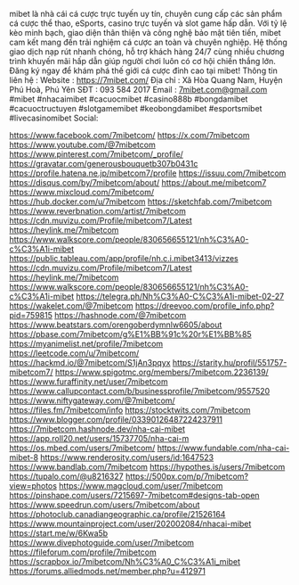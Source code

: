 mibet là nhà cái cá cược trực tuyến uy tín, chuyên cung cấp các sản phẩm cá cược thể thao, eSports, casino trực tuyến và slot game hấp dẫn. Với tỷ lệ kèo minh bạch, giao diện thân thiện và công nghệ bảo mật tiên tiến, mibet cam kết mang đến trải nghiệm cá cược an toàn và chuyên nghiệp. Hệ thống giao dịch nạp rút nhanh chóng, hỗ trợ khách hàng 24/7 cùng nhiều chương trình khuyến mãi hấp dẫn giúp người chơi luôn có cơ hội chiến thắng lớn. Đăng ký ngay để khám phá thế giới cá cược đỉnh cao tại mibet!
Thông tin liên hệ :
Website : https://7mibet.com/
Địa chỉ : Xã Hòa Quang Nam, Huyện Phú Hoà, Phú Yên
SĐT : 093 584 2017
Email : 7mibet.com@gmail.com
#mibet #nhacaimibet #cacuocmibet #casino888b #bongdamibet #cacuoctructuyen #slotgamemibet #keobongdamibet #esportsmibet #livecasinomibet
Social:

https://www.facebook.com/7mibetcom/
https://x.com/7mibetcom
https://www.youtube.com/@7mibetcom
https://www.pinterest.com/7mibetcom/_profile/
https://gravatar.com/generousbouquetb307b0431c
https://profile.hatena.ne.jp/mibetcom7/profile
https://issuu.com/7mibetcom
https://disqus.com/by/7mibetcom/about/
https://about.me/mibetcom7
https://www.mixcloud.com/7mibetcom/
https://hub.docker.com/u/7mibetcom
https://sketchfab.com/7mibetcom
https://www.reverbnation.com/artist/7mibetcom
https://cdn.muvizu.com/Profile/mibetcom7/Latest
https://heylink.me/7mibetcom
https://www.walkscore.com/people/830656655121/nh%C3%A0-c%C3%A1i-mibet
https://public.tableau.com/app/profile/nh.c.i.mibet3413/vizzes
https://cdn.muvizu.com/Profile/mibetcom7/Latest
https://heylink.me/7mibetcom
https://www.walkscore.com/people/830656655121/nh%C3%A0-c%C3%A1i-mibet
https://telegra.ph/Nh%C3%A0-C%C3%A1i-mibet-02-27
https://wakelet.com/@7mibetcom
https://dreevoo.com/profile_info.php?pid=759815
https://hashnode.com/@7mibetcom
https://www.beatstars.com/orengoberdymnlw6605/about
https://pbase.com/7mibetcom/g%E1%BB%91c%20r%E1%BB%85
https://myanimelist.net/profile/7mibetcom
https://leetcode.com/u/7mibetcom/
https://hackmd.io/@7mibetcom/S1jAn3pqyx
https://starity.hu/profil/551757-mibetcom7/
https://www.spigotmc.org/members/7mibetcom.2236139/
https://www.furaffinity.net/user/7mibetcom
https://www.callupcontact.com/b/businessprofile/7mibetcom/9557520
https://www.niftygateway.com/@7mibetcom/
https://files.fm/7mibetcom/info
https://stocktwits.com/7mibetcom
https://www.blogger.com/profile/03390126487224237911
https://7mibetcom.hashnode.dev/nha-cai-mibet
https://app.roll20.net/users/15737705/nha-cai-m
https://os.mbed.com/users/7mibetcom/
https://www.fundable.com/nha-cai-mibet-8
https://www.renderosity.com/users/id:1647523
https://www.bandlab.com/7mibetcom
https://hypothes.is/users/7mibetcom
https://tupalo.com/@u8216327
https://500px.com/p/7mibetcom?view=photos
https://www.magcloud.com/user/7mibetcom
https://pinshape.com/users/7215697-7mibetcom#designs-tab-open
https://www.speedrun.com/users/7mibetcom/about
https://photoclub.canadiangeographic.ca/profile/21526164
https://www.mountainproject.com/user/202002084/nhacai-mibet
https://start.me/w/6Kwa5b
https://www.divephotoguide.com/user/7mibetcom
https://fileforum.com/profile/7mibetcom
https://scrapbox.io/7mibetcom/Nh%C3%A0_C%C3%A1i_mibet
https://forums.alliedmods.net/member.php?u=412971

